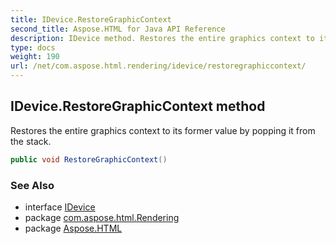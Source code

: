 ```yaml
---
title: IDevice.RestoreGraphicContext
second_title: Aspose.HTML for Java API Reference
description: IDevice method. Restores the entire graphics context to its former value by popping it from the stack
type: docs
weight: 190
url: /net/com.aspose.html.rendering/idevice/restoregraphiccontext/
---
```

## IDevice.RestoreGraphicContext method

Restores the entire graphics context to its former value by popping it from the stack.

```java
public void RestoreGraphicContext()
```

### See Also

* interface [IDevice](../)
* package [com.aspose.html.Rendering](../../idevice/)
* package [Aspose.HTML](../../../)
